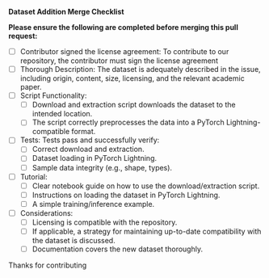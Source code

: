 **Dataset Addition Merge Checklist**

**Please ensure the following are completed before merging this pull request:**

- [ ] Contributor signed the license agreement: To contribute to our repository, the contributor must sign the license agreement
- [ ] Thorough Description: The dataset is adequately described in the issue, including origin, content, size, licensing, and the relevant academic paper.
- [ ] Script Functionality:
  - [ ] Download and extraction script downloads the dataset to the intended location.
  - [ ] The script correctly preprocesses the data into a PyTorch Lightning-compatible format.
- [ ] Tests: Tests pass and successfully verify:
  - [ ] Correct download and extraction.
  - [ ] Dataset loading in PyTorch Lightning.
  - [ ] Sample data integrity (e.g., shape, types).
- [ ] Tutorial:
  - [ ] Clear notebook guide on how to use the download/extraction script.
  - [ ] Instructions on loading the dataset in PyTorch Lightning.
  - [ ] A simple training/inference example.
- [ ] Considerations:
  - [ ] Licensing is compatible with the repository.
  - [ ] If applicable, a strategy for maintaining up-to-date compatibility with the dataset is discussed.
  - [ ] Documentation covers the new dataset thoroughly.

Thanks for contributing
